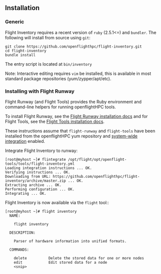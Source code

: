 ## Installation

### Generic

Flight Inventory requires a recent version of `ruby` (2.5.1<=) and `bundler`.
The following will install from source using `git`:
```
git clone https://github.com/openflighthpc/flight-inventory.git
cd flight-inventory
bundle install
```

The entry script is located at `bin/inventory`

Note: Interactive editing requires `vim` be installed, this is available in most standard package repositories (yum/zypper/apt/etc).

### Installing with Flight Runway

Flight Runway (and Flight Tools) provides the Ruby environment and command-line helpers for running openflightHPC tools.

To install Flight Runway, see the [Flight Runway installation docs](https://github.com/openflighthpc/flight-runway#installation>) and for Flight Tools, see the [Flight Tools installation docs](https://github.com/openflighthpc/openflight-tools#installation>).

These instructions assume that `flight-runway` and `flight-tools` have been installed from the openflightHPC yum repository and [system-wide integration](https://github.com/openflighthpc/flight-runway#system-wide-integration) enabled.

Integrate Flight Inventory to runway:

```
[root@myhost ~]# flintegrate /opt/flight/opt/openflight-tools/tools/flight-inventory.yml
Loading integration instructions ... OK.
Verifying instructions ... OK.
Downloading from URL: https://github.com/openflighthpc/flight-inventory/archive/master.zip ... OK.
Extracting archive ... OK.
Performing configuration ... OK.
Integrating ... OK.
```

Flight Inventory is now available via the `flight` tool::

```
[root@myhost ~]# flight inventory
  NAME:

    flight inventory

  DESCRIPTION:

    Parser of hardware information into unified formats.

  COMMANDS:

    delete          Delete the stored data for one or more nodes
    edit            Edit stored data for a node
    <snip>
```
